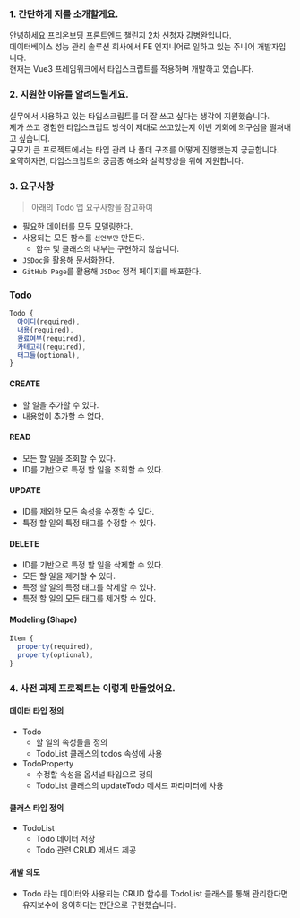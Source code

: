 ### 1. 간단하게 저를 소개할게요.
안녕하세요‍️ 프리온보딩 프론트엔드 챌린지 2차 신청자 김병완입니다.  
데이터베이스 성능 관리 솔루션 회사에서 FE 엔지니어로 일하고 있는 주니어 개발자입니다.  
현재는 Vue3 프레임워크에서 타입스크립트를 적용하며 개발하고 있습니다.

### 2. 지원한 이유를 알려드릴게요.
실무에서 사용하고 있는 타입스크립트를 더 잘 쓰고 싶다는 생각에 지원했습니다.  
제가 쓰고 경험한 타입스크립트 방식이 제대로 쓰고있는지 이번 기회에 의구심을 떨쳐내고 싶습니다.  
규모가 큰 프로젝트에서는 타입 관리 나 폴더 구조를 어떻게 진행했는지 궁금합니다.  
요약하자면, 타입스크립트의 궁금증 해소와 실력향상을 위해 지원합니다.

### 3. 요구사항
>아래의 Todo 앱 요구사항을 참고하여

- 필요한 데이터를 모두 모델링한다.
- 사용되는 모든 함수를 `선언부만` 만든다.
  - 함수 및 클래스의 내부는 구현하지 않습니다.
- `JSDoc`을 활용해 문서화한다.
- `GitHub Page`를 활용해 `JSDoc` 정적 페이지를 배포한다.

### Todo

```js
Todo {
  아이디(required),
  내용(required),
  완료여부(required),
  카테고리(required),
  태그들(optional),
}
```

#### CREATE

- 할 일을 추가할 수 있다.
- 내용없이 추가할 수 없다.

#### READ

- 모든 할 일을 조회할 수 있다.
- ID를 기반으로 특정 할 일을 조회할 수 있다.

#### UPDATE

- ID를 제외한 모든 속성을 수정할 수 있다.
- 특정 할 일의 특정 태그를 수정할 수 있다.

#### DELETE

- ID를 기반으로 특정 할 일을 삭제할 수 있다.
- 모든 할 일을 제거할 수 있다.
- 특정 할 일의 특정 태그를 삭제할 수 있다.
- 특정 할 일의 모든 태그를 제거할 수 있다.


#### Modeling (Shape)

```js
Item {
  property(required),
  property(optional),
}
```

### 4. 사전 과제 프로젝트는 이렇게 만들었어요.
#### 데이터 타입 정의
- Todo
  - 할 일의 속성들을 정의
  - TodoList 클래스의 todos 속성에 사용
- TodoProperty
  - 수정할 속성을 옵셔널 타입으로 정의
  - TodoList 클래스의 updateTodo 메서드 파라미터에 사용 
#### 클래스 타입 정의
- TodoList
  - Todo 데이터 저장
  - Todo 관련 CRUD 메서드 제공
#### 개발 의도
- Todo 라는 데이터와 사용되는 CRUD 함수를 TodoList 클래스를 통해 관리한다면 유지보수에 용이하다는 판단으로 구현했습니다.